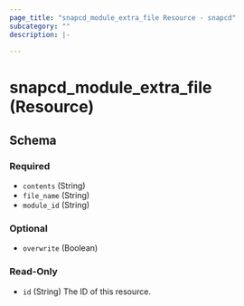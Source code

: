 ```yaml
---
page_title: "snapcd_module_extra_file Resource - snapcd"
subcategory: ""
description: |-
  
---
```


# snapcd_module_extra_file (Resource)






<!-- schema generated by tfplugindocs -->
## Schema

### Required

- `contents` (String)
- `file_name` (String)
- `module_id` (String)

### Optional

- `overwrite` (Boolean)

### Read-Only

- `id` (String) The ID of this resource.
